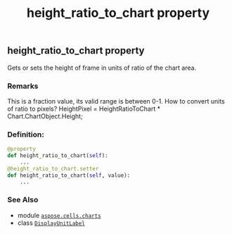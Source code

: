 ﻿---
title: height_ratio_to_chart property
second_title: Aspose.Cells for Python via .NET API References
description: 
type: docs
weight: 220
url: /aspose.cells.charts/displayunitlabel/height_ratio_to_chart/
is_root: false
---

## height_ratio_to_chart property


Gets or sets the height of frame in units of ratio of the chart area.

### Remarks 


This is a fraction value, its valid range is between 0-1.
How to convert units of ratio to pixels? 
HeightPixel = HeightRatioToChart * Chart.ChartObject.Height;
### Definition:
```python
@property
def height_ratio_to_chart(self):
    ...
@height_ratio_to_chart.setter
def height_ratio_to_chart(self, value):
    ...
```

### See Also
* module [`aspose.cells.charts`](../../)
* class [`DisplayUnitLabel`](/cells/python-net/aspose.cells.charts/displayunitlabel)
